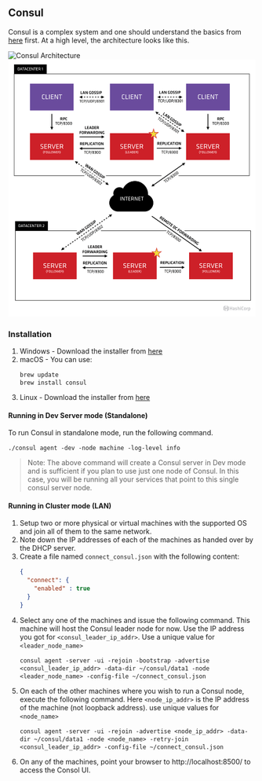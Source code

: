 ## Consul

Consul is a complex system and one should understand the basics from
 [here](https://www.consul.io/docs/internals/architecture.html) first. At a high level, the architecture looks like this.

![Consul Architecture]() <img src="./images/consul-architecture.png" width="600">

### Installation

1.  Windows - Download the installer from [here](https://www.consul.io/downloads.html)
2.  macOS - You can use:
    ``` 
    brew update
    brew install consul
    ```
3.  Linux - Download the installer from [here](https://www.consul.io/downloads.html)

#### Running in Dev Server mode (Standalone)
To run Consul in standalone mode, run the following command.
```
./consul agent -dev -node machine -log-level info
```
> Note: The above command will create a Consul server in Dev mode and is sufficient if you plan to use just one
    node of Consul. In this case, you will be running all your services that point to this single consul server node.

#### Running in Cluster mode (LAN)

1.  Setup two or more physical or virtual machines with the supported OS and join all of them to the same network.
2.  Note down the IP addresses of each of the machines as handed over by the DHCP server.
3.  Create a file named `connect_consul.json` with the following content:
    ``` json
    {
      "connect": {
        "enabled" : true
      }
    }
    ```
4.  Select any one of the machines and issue the following command. This machine will host the Consul leader node for now. Use the IP address you got for `<consul_leader_ip_addr>`. Use a unique value for `<leader_node_name>`
    ``` 
    consul agent -server -ui -rejoin -bootstrap -advertise <consul_leader_ip_addr> -data-dir ~/consul/data1 -node <leader_node_name> -config-file ~/connect_consul.json
    ```
5.  On each of the other machines where you wish to run a Consul node, execute the following command. Here `<node_ip_addr>` is the IP address of the machine (not loopback address). use unique values for `<node_name>`
    ``` 
    consul agent -server -ui -rejoin -advertise <node_ip_addr> -data-dir ~/consul/data1 -node <node_name> -retry-join <consul_leader_ip_addr> -config-file ~/connect_consul.json
    ```
6.  On any of the machines, point your browser to http://localhost:8500/ to access the Consol UI.